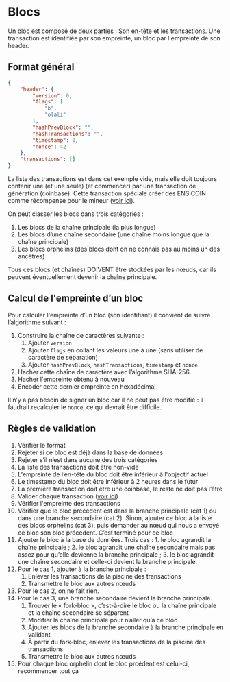 # Blocs

Un bloc est composé de deux parties : Son en-tête et les transactions. Une transaction est identifiée par son empreinte, un bloc par l'empreinte de son header.

## Format général

```json
{
	"header": {
		"version": 0,
		"flags": [
			"b",
			"olali"
		],
		"hashPrevBlock": "",
		"hashTransactions": "",
		"timestamp": 0,
		"nonce": 42
	},
	"transactions": []
}
```

La liste des transactions est dans cet exemple vide, mais elle doit toujours contenir une (et une seule) (et commencer) par une transaction de génération (coinbase). Cette transaction spéciale créer des ENSICOIN comme récompense pour le mineur ([voir ici](transations.md)).

On peut classer les blocs dans trois catégories :

1. Les blocs de la chaîne principale (la plus longue)
2. Les blocs d’une chaîne secondaire (une chaîne moins longue que la chaîne principale)
3. Les blocs orphelins (des blocs dont on ne connais pas au moins un des ancêtres)

Tous ces blocs (et chaînes) DOIVENT être stockées par les nœuds, car ils peuvent éventuellement devenir la chaîne principale.

## Calcul de l'empreinte d’un bloc

Pour calculer l'empreinte d’un bloc (son identifiant) il convient de suivre l’algorithme suivant :

1. Construire la chaîne de caractères suivante :
	1. Ajouter `version`
	2. Ajouter `flags` en collant les valeurs une à une (sans utiliser de caractère de séparation)
	3. Ajouter `hashPrevBlock`, `hashTransactions`, `timestamp` et `nonce`
2. Hacher cette chaîne de caractère avec l’algorithme SHA-256
3. Hacher l'empreinte obtenu à nouveau
4. Encoder cette dernier empreinte en hexadécimal

Il n’y a pas besoin de signer un bloc car il ne peut pas être modifié : il faudrait recalculer le `nonce`, ce qui devrait être difficile.

## Règles de validation

1. Vérifier le format
2. Rejeter si ce bloc est déjà dans la base de données
3. Rejeter s’il n’est dans aucune des trois catégories
4. La liste des transactions doit être non-vide
5. L'empreinte de l’en-tête du bloc doit être inférieur à l'objectif actuel
6. Le timestamp du bloc doit être inférieur à 2 heures dans le futur
7. La première transaction doit être une coinbase, le reste ne doit pas l’être
8. Valider chaque transaction ([voir ici](transactions.md))
9. Vérifier l'empreinte des transactions
10. Vérifier que le bloc précédent est dans la branche principale (cat 1) ou dans une branche secondaire (cat 2). Sinon, ajouter ce bloc à la liste des blocs orphelins (cat 3), puis demander au nœud qui nous a envoyé ce bloc son bloc précédent. C’est terminé pour ce bloc
11. Ajouter le bloc à la base de données. Trois cas : 1. le bloc agrandit la chaîne principale ; 2. le bloc agrandit une chaîne secondaire mais pas assez pour qu’elle devienne la branche principale ; 3. le bloc agrandit une chaîne secondaire et celle-ci devient la branche principale.
12. Pour le cas 1, ajouter à la branche principale :
	1. Enlever les transactions de la piscine des transactions
	2. Transmettre le bloc aux autres nœuds
13. Pour le cas 2, on ne fait rien.
14. Pour le cas 3, une branche secondaire devient la branche principale.
	1. Trouver le « fork-bloc », c’est-à-dire le bloc ou la chaîne principale et la chaîne secondaire se séparent
	2. Modifier la chaîne principale pour n’aller qu’à ce bloc
	3. Ajouter les blocs de la branche secondaire à la branche principale en validant
	4. À partir du fork-bloc, enlever les transactions de la piscine des transactions
	5. Transmettre le bloc aux autres nœuds
15. Pour chaque bloc orphelin dont le bloc prcédent est celui-ci, recommencer tout ça


